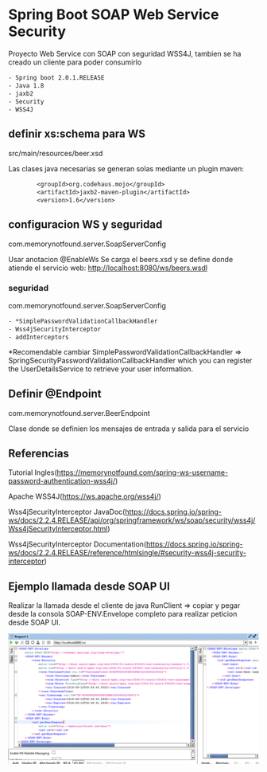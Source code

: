 # Spring Boot SOAP Web Service Security

Proyecto Web Service con SOAP con seguridad WSS4J, tambien se ha creado un cliente para poder consumirlo



	- Spring boot 2.0.1.RELEASE
	- Java 1.8
	- jaxb2
	- Security
	- WSS4J
	
	
## definir xs:schema para WS

src/main/resources/beer.xsd

Las clases java necesarias se generan solas mediante un plugin maven:

			<groupId>org.codehaus.mojo</groupId>
			<artifactId>jaxb2-maven-plugin</artifactId>
			<version>1.6</version>
			


## configuracion WS y seguridad

com.memorynotfound.server.SoapServerConfig

Usar anotacion @EnableWs
Se carga el beers.xsd y se define donde atiende el servicio web: [http://localhost:8080/ws/beers.wsdl](http://localhost:8080/ws/beers.wsdl)

### seguridad

com.memorynotfound.server.SoapServerConfig


    - *SimplePasswordValidationCallbackHandler 
    - Wss4jSecurityInterceptor
    - addInterceptors

*Recomendable cambiar SimplePasswordValidationCallbackHandler => SpringSecurityPasswordValidationCallbackHandler which you can register the UserDetailsService to retrieve your user information.






## Definir @Endpoint


com.memorynotfound.server.BeerEndpoint

Clase donde se definien los mensajes de entrada y salida para el servicio 


## Referencias 
Tutorial Ingles(https://memorynotfound.com/spring-ws-username-password-authentication-wss4j/) 

Apache WSS4J(https://ws.apache.org/wss4j/) 

Wss4jSecurityInterceptor JavaDoc(https://docs.spring.io/spring-ws/docs/2.2.4.RELEASE/api/org/springframework/ws/soap/security/wss4j/Wss4jSecurityInterceptor.html) 

Wss4jSecurityInterceptor Documentation(https://docs.spring.io/spring-ws/docs/2.2.4.RELEASE/reference/htmlsingle/#security-wss4j-security-interceptor) 

 



## Ejemplo llamada desde SOAP UI

Realizar la llamada desde el cliente de java RunClient => copiar y pegar desde la consola SOAP-ENV:Envelope completo para realizar peticion desde SOAP UI.
 
![Alt text](https://github.com/anderuraga/spring-boot-soap-security/blob/master/screenshot.png)

			
			 
